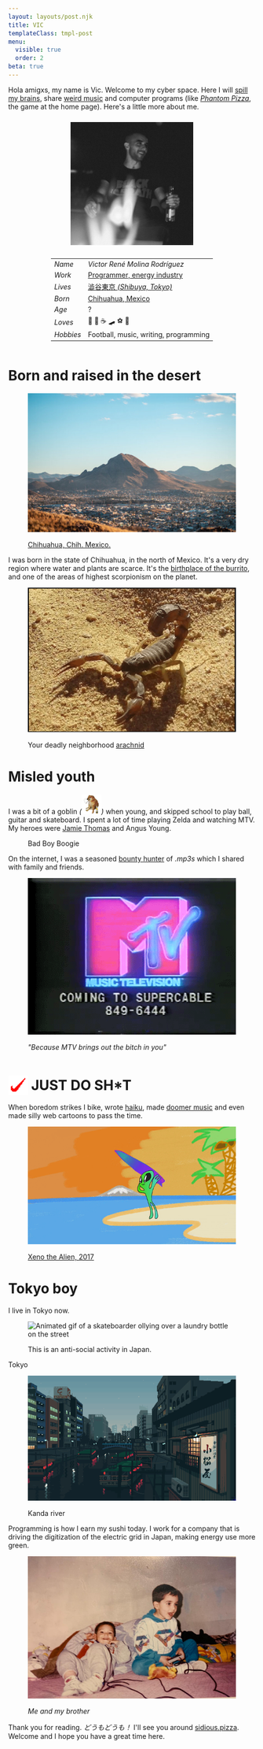 ```yaml
---
layout: layouts/post.njk
title: VIC
templateClass: tmpl-post
menu:
  visible: true
  order: 2
beta: true
---
```


<style>
.info {
  display: flex;
  align-items: center;
  justify-content: center;
  flex-direction: row;
  flex-wrap: wrap;
}

.vic-profile-pic {
  margin: 1vw;
}
</style>

<script type="module" src="/@/vicsAge.mjs"></script>

Hola amigxs, my name is Vic. Welcome to my cyber space. Here I will [spill my brains](/weblog), share [weird music](/music) and computer programs (like [_Phantom Pizza_](/), the game at the home page). Here's a little more about me.

<div class="info">
  <picture class="vic-profile-pic">
    <img alt="vic" width=250 src="/@/vic.png"/>
  </picture>

  <article>

|           |                                                                             |
| --------- | --------------------------------------------------------------------------- |
| _Name_    | <em>Victor René Molina Rodríguez</em>                                       |
| _Work_    | [Programmer, energy industry](https://github.com/sidiousvic)                |
| _Lives_   | [澁谷東京 <em>(Shibuya, Tokyo)</em>](https://goo.gl/maps/1YfuGi5HYgRpBjN7A) |
| _Born_    | [Chihuahua, Mexico](https://goo.gl/maps/Ja9LxnZ6kosdRa586)                  |
| _Age_     | <span id="age_µs">?</span>                                                  |
| _Loves_   | 🍕 🍺 ☕️ 🛹 ⚽️ 🎸                                                         |
| _Hobbies_ | Football, music, writing, programming                                       |

  </article>
</div>

# Born and raised in the desert

<figure>
  <picture>

![A dry mountain in the middle of a city](/@/chihuahua.jpeg)

  </picture>
  <figcaption>

[Chihuahua, Chih. Mexico.](https://en.wikipedia.org/wiki/Chihuahua_City)

  </figcaption>
</figure>

I was born in the state of Chihuahua, in the north of Mexico. It's a very dry region where water and plants are scarce. It's the [birthplace of the burrito](https://en.wikipedia.org/wiki/Burrito#:~:text=Burritos%20are%20a%20traditional%20food%20of%20Ciudad%20Ju%C3%A1rez%2C%20a%20city%20bordering%20El%20Paso%2C%20Texas%2C%20in%20the%20northern%20Mexican%20state%20of%20Chihuahua%2C%20where%20people%20buy%20them%20at%20restaurants%20and%20roadside%20stands.%20Northern%20Mexican%20border%20towns%20like%20Villa%20Ahumada%20have%20an%20established%20reputation%20for%20serving%20burritos.), and one of the areas of highest scorpionism on the planet.

<figure>
  <picture>

![A scorpion in dry ground](/@/scorpionism.png)

  </picture>
  <figcaption>

Your deadly neighborhood [arachnid](https://en.wikipedia.org/wiki/Scorpion#:~:text=Scorpions%20are%20xerocoles%2C%20meaning%20they%20primarily%20live%20in%20deserts%2C)

  </figcaption>
</figure>

# Misled youth

I was a bit of a goblin _(<img src="/@/goblin.png" width=40 style="display: inline-block" />)_ when young, and skipped school to play ball, guitar and skateboard. I spent a lot of time playing Zelda and watching MTV. My heroes were [Jamie Thomas](https://www.youtube.com/watch?v=452Oxqm4E3Y) and Angus Young.

<figure>
  <picture>
  </picture>
<figcaption>

Bad Boy Boogie

  </figcaption>
</figure>

On the internet, I was a seasoned [bounty hunter](https://en.wikipedia.org/wiki/Music_piracy) of _.mp3s_ which I shared with family and friends.

<figure>
  <picture>
  
![MTV logo](/@/mtvlogo.gif)

  </picture>
  <figcaption>
    <em>"Because MTV brings out the bitch in you"</em>
  </figcaption>
</figure>

# <img width=40 style="transform: translateY(10px)" src="/@/swoosh.png" /> JUST DO SH\*T

When boredom strikes I bike, wrote [haiku](/tags/haiku), made [doomer music](https://open.spotify.com/intl-ja/track/4YinnI3uql8ax8EZyqyIjl?si=c25ebef66fa546bc) and even made silly web cartoons to pass the time.

<figure>
  <picture>

![Animated gif of a cartoon alien surfing](/@/surfing-with-the-alien.gif)

  </picture>
  <figcaption>

[Xeno the Alien, 2017](https://www.youtube.com/watch?v=cu3iGtqeYD4)

  </figcaption>
</figure>

# Tokyo boy

I live in Tokyo now.

<figure>
  <picture>

![Animated gif of a skateboarder ollying over a laundry bottle on the street](/@/skating-tokyo.gif)

  </picture>
  <figcaption>
  This is an anti-social activity in Japan.
  </figcaption>
</figure>

Tokyo

<figure>
  <picture>

![A view of Kanda river near Asakusabashi, Tokyo](/@/tokyo.gif)

  </picture>
  <figcaption>
    Kanda river 
  </figcaption>
</figure>

Programming is how I earn my sushi today. I work for a company that is driving the digitization of the electric grid in Japan, making energy use more green.

<figure>
  <picture>

![Two kids playing a game on a bed, laughing](/@/ichigo.jpg)

  </picture>
  <figcaption>
    <em>Me and my brother</em>
  </figcaption>
</figure>

Thank you for reading. _どうもどうも！_ I'll see you around [sidious.pizza](/). Welcome and I hope you have a great time here.
